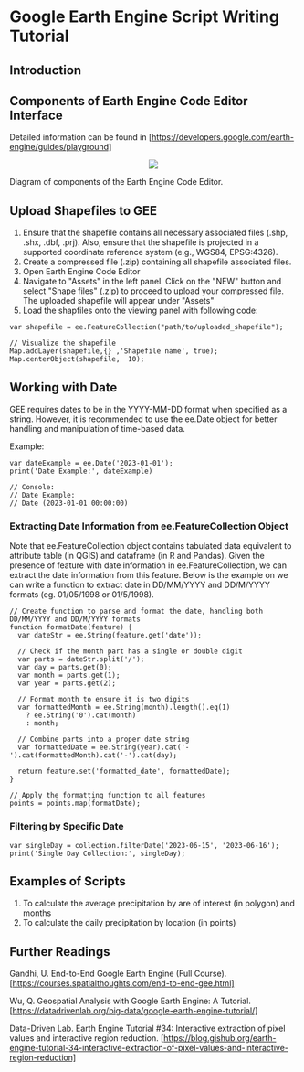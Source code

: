 # Google Earth Engine Script Writing Tutorial

## Introduction

## Components of Earth Engine Code Editor Interface
Detailed information can be found in [https://developers.google.com/earth-engine/guides/playground]

<p align="center">
  <img src="https://developers.google.com/static/earth-engine/images/Code_editor_diagram.png">
  
  Diagram of components of the Earth Engine Code Editor.
</p>


## Upload Shapefiles to GEE
1. Ensure that the shapefile contains all necessary associated files (.shp, .shx, .dbf, .prj). Also, ensure that the shapefile is projected in a supported coordinate reference system (e.g., WGS84, EPSG:4326).
2. Create a compressed file (.zip) containing all shapefile associated files.
3. Open Earth Engine Code Editor
4. Navigate to "Assets" in the left panel. Click on the "NEW" button and select "Shape files" (.zip) to proceed to upload your compressed file. The uploaded shapefile will appear under "Assets"
5. Load the shapfiles onto the viewing panel with following code:


```
var shapefile = ee.FeatureCollection("path/to/uploaded_shapefile");

// Visualize the shapefile
Map.addLayer(shapefile,{} ,'Shapefile name', true);
Map.centerObject(shapefile,  10);  
```


## Working with Date
GEE requires dates to be in the YYYY-MM-DD format when specified as a string. However, it is recommended to use the ee.Date object for better handling and manipulation of time-based data.

Example:
```
var dateExample = ee.Date('2023-01-01');
print('Date Example:', dateExample)

// Console:
// Date Example:
// Date (2023-01-01 00:00:00)

```

### Extracting Date Information from ee.FeatureCollection Object
Note that ee.FeatureCollection object contains tabulated data equivalent to attribute table (in QGIS) and dataframe (in R and Pandas).
Given the presence of feature with date information in ee.FeatureCollection, we can extract the date information from this feature. Below is the example on we can write a function to extract date in  DD/MM/YYYY and DD/M/YYYY formats (eg. 01/05/1998 or 01/5/1998).

```
// Create function to parse and format the date, handling both DD/MM/YYYY and DD/M/YYYY formats
function formatDate(feature) {
  var dateStr = ee.String(feature.get('date'));
  
  // Check if the month part has a single or double digit
  var parts = dateStr.split('/');
  var day = parts.get(0);
  var month = parts.get(1);
  var year = parts.get(2);
  
  // Format month to ensure it is two digits
  var formattedMonth = ee.String(month).length().eq(1)
    ? ee.String('0').cat(month)
    : month;
  
  // Combine parts into a proper date string
  var formattedDate = ee.String(year).cat('-').cat(formattedMonth).cat('-').cat(day);
  
  return feature.set('formatted_date', formattedDate);
}

// Apply the formatting function to all features
points = points.map(formatDate);
```




### Filtering by Specific Date
```
var singleDay = collection.filterDate('2023-06-15', '2023-06-16');
print('Single Day Collection:', singleDay);
```



## Examples of Scripts
1. To calculate the average precipitation by are of interest (in polygon) and months
2. To calculate the daily precipitation by location (in points)

## Further Readings
Gandhi, U. End-to-End Google Earth Engine (Full Course). [https://courses.spatialthoughts.com/end-to-end-gee.html]

Wu, Q. Geospatial Analysis with Google Earth Engine: A Tutorial. [https://datadrivenlab.org/big-data/google-earth-engine-tutorial/]

Data-Driven Lab. Earth Engine Tutorial #34: Interactive extraction of pixel values and interactive region reduction. [https://blog.gishub.org/earth-engine-tutorial-34-interactive-extraction-of-pixel-values-and-interactive-region-reduction]
